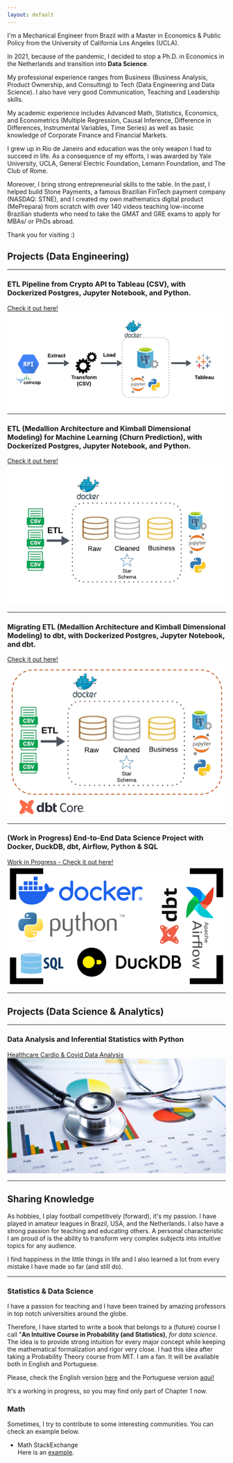 ```yaml
---
layout: default
---
```


<html lang="en">
<head>
  <meta charset="UTF-8">
  <meta name="viewport" content="width=device-width, initial-scale=1.0">
  <meta property="og:image" content="https://caiocvelasco.github.io/assets/img/etl.png"> <!-- Change this URL to the image you want -->
  <meta property="og:url" content="https://github.com/caiocvelasco/caiocvelasco.github.io">
  <title>Caio Velasco</title>
</head>
<body>
</body>
</html>

I'm a Mechanical Engineer from Brazil with a Master in Economics & Public Policy from the University of California Los Angeles (UCLA). 

In 2021, because of the pandemic, I decided to stop a Ph.D. in Economics in the Netherlands and transition into **Data Science**.

My professional experience ranges from Business (Business Analysis, Product Ownership, and Consulting) to Tech (Data Engineering and Data Science). I also have very good Communication, Teaching and Leadership skills.

My academic experience includes Advanced Math, Statistics, Economics, and Econometrics (Multiple Regression, Causal Inference, Difference in Differences, Instrumental Variables, Time Series) as well as basic knowledge of Corporate Finance and Financial Markets.

I grew up in Rio de Janeiro and education was the only weapon I had to succeed in life. As a consequence of my efforts, I was awarded by Yale University, UCLA, General Electric Foundation, Lemann Foundation, and The Club of Rome.

Moreover, I bring strong entrepreneurial skills to the table. In the past, I helped build Stone Payments, a famous Brazilian FinTech payment company (NASDAQ: STNE), and I created my own mathematics digital product (MePrepara) from scratch with over 140 videos teaching low-income Brazilian students who need to take the GMAT and GRE exams to apply for MBAs/ or PhDs abroad.

Thank you for visiting :)

## Projects (Data Engineering)
---

### ETL Pipeline from Crypto API to Tableau (CSV), with Dockerized Postgres, Jupyter Notebook, and Python.

[Check it out here!](https://github.com/caiocvelasco/project01-docker-ETL-from-API-CSV-to-Tableau.git)
<img src = "assets/img/project01-etl-tableau.png">

--- 

### ETL (Medallion Architecture and Kimball Dimensional Modeling) for Machine Learning (Churn Prediction), with Dockerized Postgres, Jupyter Notebook, and Python.

[Check it out here!](https://github.com/caiocvelasco/project02-docker-medallion-postgres-kimball-star-schema.git)
<img src = "assets/img/project_02-elt-medallion.png">

---  

### Migrating ETL (Medallion Architecture and Kimball Dimensional Modeling) to dbt, with Dockerized Postgres, Jupyter Notebook, and dbt.

[Check it out here!](https://github.com/caiocvelasco/project02-docker-dbt-migration-medallion-kimball-postgres.git)
<img src = "assets/img/project_02-elt-medallion_dbt.png">

--- 

### (Work in Progress) End-to-End Data Science Project with Docker, DuckDB, dbt, Airflow, Python & SQL

[Work in Progress - Check it out here!](https://github.com/caiocvelasco/end-to-end-data-science-project.git)
<img src = "assets/img/etl.png">

--- 

## Projects (Data Science & Analytics)
---

### Data Analysis and Inferential Statistics with Python

[Healthcare Cardio & Covid Data Analysis](https://github.com/caiocvelasco/cardio-covid-project.git)
<img src = "assets/img/health.jfif">

--- 

## Sharing Knowledge

As hobbies, I play football competitively (forward), it's my passion. I have played in amateur leagues in Brazil, USA, and the Netherlands. I also have a strong passion for teaching and educating others. A personal characteristic I am proud of is the ability to transform very complex subjects into intuitive topics for any audience.

I find happiness in the little things in life and I also learned a lot from every mistake I have made so far (and still do).

---

### Statistics & Data Science
I have a passion for teaching and I have been trained by amazing professors in top notch universities around the globe.

Therefore, I have started to write a book that belongs to a (future) course I call "**An Intuitive Course in Probability (and Statistics)**, _for data science_. The idea is to provide strong intuition for every major concept while keeping the mathematical formalization and rigor very close. I had this idea after taking a Probability Theory course from MIT. I am a fan. It will be available both in English and Portuguese.

Please, check the English version [here](https://caiocvelasco.github.io/assets/my_course/An_Intuitive_Course_in_Probability__draft_EN.pdf) and the Portuguese version [aqui!](https://caiocvelasco.github.io/assets/my_course/Um_Curso_Intuitivo_de_Probabilidade__draft_PT.pdf)

It's a working in progress, so you may find only part of Chapter 1 now.

### Math
Sometimes, I try to contribute to some interesting communities. You can check an example below.

* Math StackExchange\
Here is an [example](https://math.stackexchange.com/a/3444354/727414).
